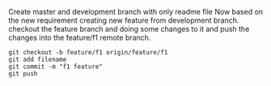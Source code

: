 Create master and development branch with only readme file
Now based on the new requirement creating new feature from development branch.
checkout the feature branch and doing some changes to it and push the changes into the feature/f1 remote branch.
```
git checkout -b feature/f1 origin/feature/f1 
git add filename
git commit -m "f1 feature"
git push
```
